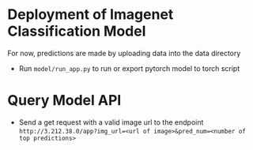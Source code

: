 # Deployment of Imagenet Classification Model

For now, predictions are made by uploading data into the data directory
- Run `model/run_app.py` to run or export pytorch model to torch script

# Query Model API
 - Send a get request with a valid image url to the endpoint `http://3.212.38.0/app?img_url=<url of image>&pred_num=<number of top predictions>`
 